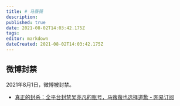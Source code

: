 ```yaml
---
title: # 马薇薇
description: 
published: true
date: 2021-08-02T14:03:42.175Z
tags: 
editor: markdown
dateCreated: 2021-08-02T14:03:42.175Z
---
```


## 微博封禁

2021年8月1日，微博被封禁。

+ [真正的封杀：全平台封禁吴亦凡的账号，马薇薇也选择道歉 - 网易订阅](https://web.archive.org/web/20210802052521/https://www.163.com/dy/article/GGD2R8L405486ZKY.html)
